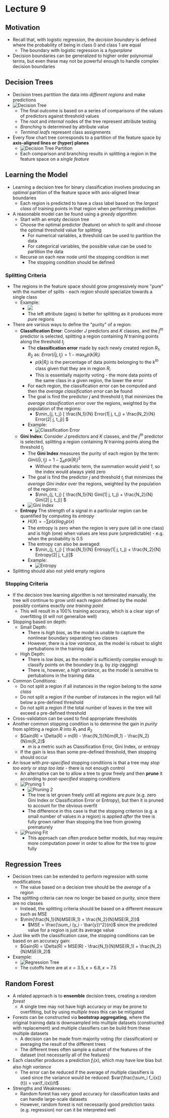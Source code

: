 # Lecture 9
## Motivation
- Recall that, with logistic regression, the *decision boundary* is defined where the probability of being in class 0 and class 1 are equal
    - The boundary with logistic regression is a *hyperplane*
- Decision boundaries can be generalized to higher order polynomial terms, but even these may not be powerful enough to handle complex decision boundaries 
## Decision Trees
- Decision trees partition the data into *different regions* and make predictions
- ![Decision Tree](./Images/Decision_Tree.png)
    - The final outcome is based on a series of comparisons of the values of predictors against threshold values
    - The *root* and *internal* nodes of the tree represent attribute testing
    - *Branching* is determined by attribute value
    - *Terminal leafs* represent class assignments
- Every flow chart tree corresponds to a partition of the feature space by **axis-aligned lines or (hyper) planes**
    - ![Decision Tree Partition](./Images/Decision_Tree_Partition.png)
    - Each comparison and branching results in splitting a region in the feature space on a *single feature*
## Learning the Model
- Learning a decision tree for binary classification involves producing an *optimal* partition of the feature space with axis-aligned linear boundaries
    - Each region is predicted to have a class label based on the *largest class* of training points in that region when performing prediction
- A reasonable model can be found using a *greedy algorithm*:
    - Start with an empty decision tree
    - Choose the optimal predictor (feature) on which to split and choose the optimal threshold value for splitting
        - For numerical variables, a threshold can be used to partition the data
        - For categorical variables, the possible value can be used to partition the data
    - Recurse on each new node until the stopping condition is met
        - The stopping condition should be defined
### Splitting Criteria
- The regions in the feature space should grow progressively more "pure" with the number of splits - each region should specialize towards a single class
    - Example: 
        - ![](./Images/Decision_Tree_Splitting.png)
        - The left attribute (ages) is better for splitting as it produces more *pure* regions
- There are various ways to define the "purity" of a region:
    - **Classification Error**: Consider  *J* predictors and *K* classes, and the $j^{th}$ predictor is selected, splitting a region containing $N$ training points along the threshold $t_j$
        - The **classification error** made by each newly created region $R_1$, $R_2$ as: $Error(i | j, t_j) = 1 - \max_k p(k|R_i)$
            -  $p(k|R_i)$ is the percentage of data points belonging to the $k^{th}$ class given that they are in region $R_i$
            - This is essentially majority voting - the more data points of the same class in a given region, the lower the error
        - For each region, the classification error can be computed and then the *average classification error* can be found
        - The goal is find the predictor $j$ and threshold $t_j$ that minimizes the *average classification error* over the regions, weighted by the population of the regions:
            - $\min_{j, t_j} [ \frac{N_1}{N} Error(1| j, t_j) + \frac{N_2}{N} Error(2| j, t_j)] $
        - Example:
            - ![Classification Error](./Images/Classification_Error.png)
    - **Gini Index**: Consider  *J* predictors and *K* classes, and the $j^{th}$ predictor is selected, splitting a region containing $N$ training points along the threshold $t_j$
        - The **Gini Index** measures the purity of each region by the term: $Gini(i | i ,t_j) = 1 - \sum_k p(k | R_i)^2$
            - Without the quadratic term, the summation would yield *1*, so the index would always yield zero
        - The goal is find the predictor $j$ and threshold $t_j$ that minimizes the *average Gini index* over the regions, weighted by the population of the regions:
            - $\min_{j, t_j} [ \frac{N_1}{N} Gini(1| j, t_j) + \frac{N_2}{N} Gini(2| j, t_j)] $
        - ![Gini Index](./Images/Gini_Index.png)
    - **Entropy** The strength of a signal in a particular region can be quantified by computing its *entropy*
        - $H(X)= - \sum p(x) log_2 p(x)$
        - The entropy is zero when the region is very pure (all in one class) and is high (one) when values are less pure (unpredictable) - e.g. when the probability is 0.5
        - The entropy can also be averaged:
            - $\min_{j, t_j} [ \frac{N_1}{N} Entropy(1| j, t_j) + \frac{N_2}{N} Entropy(2| j, t_j)]$
        - Example: 
            - ![Entropy](./Images/Entropy.png)
- Splitting should also not yield empty regions
### Stopping Criteria
- If the decision tree learning algorithm is not terminated manually, the tree will continue to grow until each region defined by the model possibly contains exactly *one training point*
    - This will result in a 100% training accuracy, which is a clear sign of overfitting (it will not generalize well)
- Stopping based on depth:
    - Small Depth:
        - There is *high bias*, as the model is unable to capture the nonlinear boundary separating two classes 
        - However, there is a *low variance*, as the model is robust to slight pertubations in the training data
    - High Depth:
        - There is *low bias*, as the model is sufficiently complex enough to classify points on the boundary (e.g. by zig-zagging)
        - There is, however, a *high variance*, as the model is sensitive to pertubations in the training data
- Common Conditions:
    - Do not split a region if all instances in the region belong to the *same class*
    - Do not split a region if the number of instances in the region will fall below a pre-defined threshold
    - Do not split a region if the total number of leaves in the tree will exceed a pre-defined threshold
- Cross-validation can be used to find appropriate thresholds
- Another common stopping condition is to determine the gain in *purity* from splitting a region $R$ into $R_1$ and $R_2$
    - $Gain(R) = \Delta(R) = m(R) - \frac{N_1}{N}m(R_1) - \frac{N_2}{N}m(R_2)$
        - $m$ is a metric such as Classification Error, Gini Index, or entropy
    - If the gain is less than some pre-defined threshold, then stopping should occur
-  An issue with *pre-specified* stopping conditions is that a tree may *stop too early* or *stop too late* - there is not enough control
    - An alternative can be to allow a tree to grow freely and then **prune** it according to *post-specified* stopping conditions
    - ![Pruning 1](./Images/Pruning_1.png)
        - ![Pruning 2](./Images/Pruning_2.png)
        - The tree is let grown freely until all regions are *pure* (e.g. zero Gini Index or Classification Error or Entropy), but then it is pruned to account for the obvious overfit
        - The difference in this case is that the stopping criterion (e.g. a small number of values in a region) is applied *after* the tree is fully grown rather than stopping the tree from growing prematurely
    - ![Pruning Fit](./Images/Pruning_Fit.png)
        - This approach can often produce better models, but may require more computation power in order to allow for the tree to grow fully
## Regression Trees
- Decision trees can be extended to perform regression with some modifications
    - The value based on a decision tree should be the *average* of a region 
- The splitting criteria can now no longer be based on purity, since there are no classes
    - Instead, the splitting criteria should be based on a different measure such as MSE
    - $\min{\frac{N_1}{N}MSE(R_1) + \frac{N_2}{N}MSE(R_2)}$
        - $MSE = \frac{\sum_i (y_i - \bar{y})^2}{n}$ since the predicted value for a region is just its average value
- Just like with the classification case, the stopping conditions can be based on an accuracy gain:
    - $Gain(R) = \Delta(R) = MSE(R) - \frac{N_1}{N}MSE(R_1) + \frac{N_2}{N}MSE(R_2)$
- Example:
    - ![Regression Tree](./Images/Regression_Tree.png)
    - The cutoffs here are at $x=3.5, x=6.8, x=7.5$
## Random Forest
- A related approach is to **ensemble** decision trees, creating a *random forest*
    - A single tree may not have high accuracy or may be prone to overfitting, but by using *multiple trees* this can be mitigated
- Forests can be constructed via **bootstrap aggregating**, where the original training data is downsampled into multiple datasets (constructed with replacement) and multiple classifiers can be build from these multiple datasets
    - A decision can be made from majority voting (for classification) or averaging the result of the different trees
    - The different trees often sample a *subset* of the features of the dataset (not necessarily all of the features)
- Each classifier produces a prediction $f_i(x)$, which may have low bias but also *high variance*
    - The error can be reduced if the average of multiple classifiers is used since the variance would be reduced: $var(\frac{\sum_i f_i(x)}{t}) = var(f_i(x))/t$
- Strengths and Weaknesses:
    - Random forest has very good accuracy for classification tasks and can handle large-scale datasets
    - However, random forest is not necessarily good prediction tasks (e.g. regression) nor can it be interpreted well